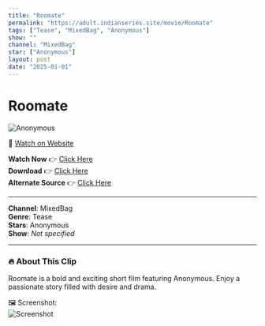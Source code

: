 ```yaml
---
title: "Roomate"
permalink: "https://adult.indianseries.site/movie/Roomate"
tags: ["Tease", "MixedBag", "Anonymous"]
show: ""
channel: "MixedBag"
star: ["Anonymous"]
layout: post
date: "2025-01-01"
---
```


# Roomate

![Anonymous](https://shorts.desisins.com/wp-content/uploads/2024/09/Roomate-DesiSins.com_.jpg)

🔗 [Watch on Website](https://adult.indianseries.site/movie/Roomate)

**Watch Now** 👉 [Click Here](https://adult.indianseries.site/movie/Roomate)  
**Download** 👉 [Click Here](https://adult.indianseries.site/movie/Roomate)  
**Alternate Source** 👉 [Click Here](https://adult.indianseries.site/movie/Roomate)

---

**Channel**: MixedBag  
**Genre**: Tease  
**Stars**: Anonymous  
**Show**: *Not specified*

---

### 🔥 About This Clip

Roomate is a bold and exciting short film featuring Anonymous. Enjoy a passionate story filled with desire and drama.
 
🖼️ Screenshot:  
![Screenshot](https://shorts.desisins.com/wp-content/uploads/2024/09/Roomate-DesiSins.com_.jpg)
